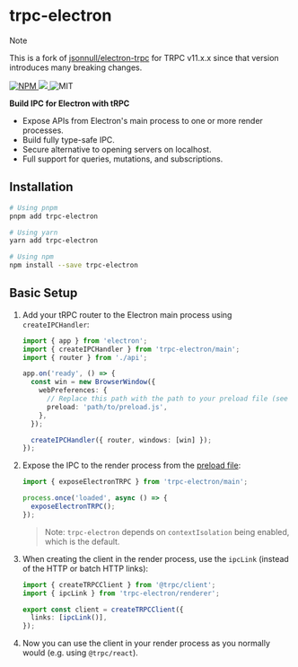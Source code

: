 # trpc-electron

> [!NOTE]
> This is a fork of [jsonnull/electron-trpc](https://github.com/jsonnull/electron-trpc) for TRPC v11.x.x since that version introduces many breaking changes.

<p>
  <a href="https://www.npmjs.com/package/trpc-electron">
    <img alt="NPM" src="https://img.shields.io/npm/v/trpc-electron"/>
  </a>
  <a href="https://codecov.io/gh/mat-sz/trpc-electron"> 
  <img src="https://codecov.io/gh/mat-sz/trpc-electron/branch/main/graph/badge.svg?token=DU33O0D9LZ"/> 
  </a>
  <span>
    <img alt="MIT" src="https://img.shields.io/npm/l/trpc-electron"/>
  </span>
</p>

<p></p>

**Build IPC for Electron with tRPC**

- Expose APIs from Electron's main process to one or more render processes.
- Build fully type-safe IPC.
- Secure alternative to opening servers on localhost.
- Full support for queries, mutations, and subscriptions.

## Installation

```sh
# Using pnpm
pnpm add trpc-electron

# Using yarn
yarn add trpc-electron

# Using npm
npm install --save trpc-electron
```

## Basic Setup

1. Add your tRPC router to the Electron main process using `createIPCHandler`:

   ```ts
   import { app } from 'electron';
   import { createIPCHandler } from 'trpc-electron/main';
   import { router } from './api';

   app.on('ready', () => {
     const win = new BrowserWindow({
       webPreferences: {
         // Replace this path with the path to your preload file (see next step)
         preload: 'path/to/preload.js',
       },
     });

     createIPCHandler({ router, windows: [win] });
   });
   ```

2. Expose the IPC to the render process from the [preload file](https://www.electronjs.org/docs/latest/tutorial/process-model#preload-scripts):

   ```ts
   import { exposeElectronTRPC } from 'trpc-electron/main';

   process.once('loaded', async () => {
     exposeElectronTRPC();
   });
   ```

   > Note: `trpc-electron` depends on `contextIsolation` being enabled, which is the default.

3. When creating the client in the render process, use the `ipcLink` (instead of the HTTP or batch HTTP links):

   ```ts
   import { createTRPCClient } from '@trpc/client';
   import { ipcLink } from 'trpc-electron/renderer';

   export const client = createTRPCClient({
     links: [ipcLink()],
   });
   ```

4. Now you can use the client in your render process as you normally would (e.g. using `@trpc/react`).
